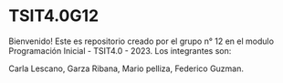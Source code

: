 # TSIT4.0G12
Bienvenido! Este es repositorio creado por el grupo n° 12 en el modulo Programación Inicial - TSIT4.0 - 2023.
Los integrantes son:

Carla Lescano,
Garza Ribana,
Mario pelliza,
Federico Guzman.


